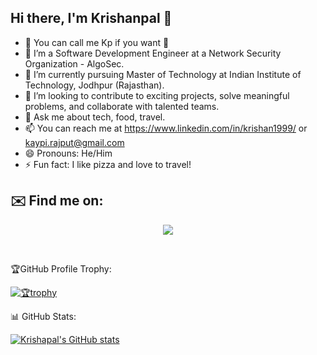 ## Hi there, I'm Krishanpal 👋

<!--
**krishanpal99/krishanpal99** is a ✨ _special_ ✨ repository because its `README.md` (this file) appears on your GitHub profile.
-->

- 👋 You can call me Kp if you want 👀
- 👀 I’m a Software Development Engineer at a Network Security Organization - AlgoSec.
- 🌱 I’m currently pursuing Master of Technology at Indian Institute of Technology, Jodhpur (Rajasthan).
- 👯  I’m looking to contribute to exciting projects, solve meaningful problems, and collaborate with talented teams.
- 💬 Ask me about tech, food, travel.
- 📫 You can reach me at https://www.linkedin.com/in/krishan1999/ or kaypi.rajput@gmail.com
- 😄 Pronouns: He/Him
- ⚡ Fun fact: I like pizza and love to travel!

## ✉️ Find me on:

<p align="center">
  <a href="https://www.linkedin.com/in/krishan1999/">
    <img src="https://skillicons.dev/icons?i=linkedin" />
  </a>
</p>

<br />

🏆GitHub Profile Trophy:

[![🏆trophy](https://github-profile-trophy.vercel.app/?username=krishanpal99&theme=onedark)](https://github.com/ryo-ma/github-profile-trophy)

📊 GitHub Stats:

[![Krishapal's GitHub stats](https://github-readme-stats.vercel.app/api?username=krishanpal99)](https://github.com/anuraghazra/github-readme-stats)
